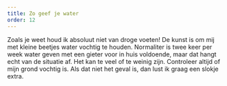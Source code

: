 ```yaml
---
title: Zo geef je water
order: 12
---
```


Zoals je weet houd ik absoluut niet van droge voeten! De kunst is om mij met kleine beetjes water vochtig te houden. Normaliter is twee keer per week water geven met een gieter voor in huis voldoende, maar dat hangt echt van de situatie af. Het kan te veel of te weinig zijn. Controleer altijd of mijn grond vochtig is. Als dat niet het geval is, dan lust ik graag een slokje extra. 
